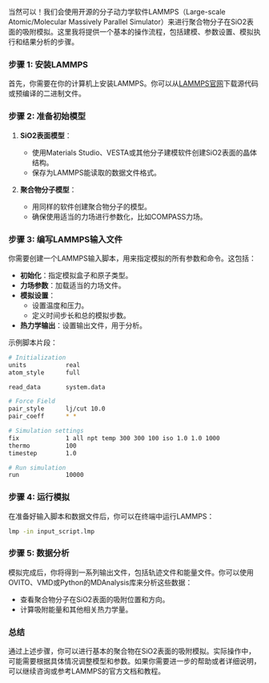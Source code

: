 当然可以！我们会使用开源的分子动力学软件LAMMPS（Large-scale Atomic/Molecular Massively Parallel Simulator）来进行聚合物分子在SiO2表面的吸附模拟。这里我将提供一个基本的操作流程，包括建模、参数设置、模拟执行和结果分析的步骤。

### 步骤 1: 安装LAMMPS

首先，你需要在你的计算机上安装LAMMPS。你可以从[LAMMPS官网](https://www.lammps.org/)下载源代码或预编译的二进制文件。

### 步骤 2: 准备初始模型

1. **SiO2表面模型**：
   - 使用Materials Studio、VESTA或其他分子建模软件创建SiO2表面的晶体结构。
   - 保存为LAMMPS能读取的数据文件格式。

2. **聚合物分子模型**：
   - 用同样的软件创建聚合物分子的模型。
   - 确保使用适当的力场进行参数化，比如COMPASS力场。

### 步骤 3: 编写LAMMPS输入文件

你需要创建一个LAMMPS输入脚本，用来指定模拟的所有参数和命令。这包括：

- **初始化**：指定模拟盒子和原子类型。
- **力场参数**：加载适当的力场文件。
- **模拟设置**：
  - 设置温度和压力。
  - 定义时间步长和总的模拟步数。
- **热力学输出**：设置输出文件，用于分析。

示例脚本片段：

```bash
# Initialization
units           real
atom_style      full

read_data       system.data

# Force Field
pair_style      lj/cut 10.0
pair_coeff      * *

# Simulation settings
fix             1 all npt temp 300 300 100 iso 1.0 1.0 1000
thermo          100
timestep        1.0

# Run simulation
run             10000
```

### 步骤 4: 运行模拟

在准备好输入脚本和数据文件后，你可以在终端中运行LAMMPS：

```bash
lmp -in input_script.lmp
```

### 步骤 5: 数据分析

模拟完成后，你将得到一系列输出文件，包括轨迹文件和能量文件。你可以使用OVITO、VMD或Python的MDAnalysis库来分析这些数据：

- 查看聚合物分子在SiO2表面的吸附位置和方向。
- 计算吸附能量和其他相关热力学量。

### 总结

通过上述步骤，你可以进行基本的聚合物在SiO2表面的吸附模拟。实际操作中，可能需要根据具体情况调整模型和参数。如果你需要进一步的帮助或者详细说明，可以继续咨询或参考LAMMPS的官方文档和教程。